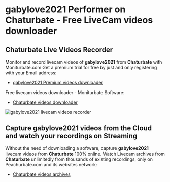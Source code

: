 # gabylove2021 Performer on Chaturbate - Free LiveCam videos downloader

## Chaturbate Live Videos Recorder

Monitor and record livecam videos of **gabylove2021** from **Chaturbate** with Moniturbate.com
Get a premium trial for free by just and only registering with your Email address:
* [gabylove2021 Premium videos downloader](https://moniturbate.com/request-demo-licence-key.html)

Free livecam videos downloader - Moniturbate Software:
* [Chaturbate videos downloader](https://moniturbate.com/moniturbate-download-software.html)

![gabylove2021 livecam videos recorder](https://peachurnet.com/templates/moniturbate-software.png)


## Capture gabylove2021 videos from the Cloud and watch your recordings on Streaming

Without the need of downloading a software, capture **gabylove2021** livecam videos from **Chaturbate** 100% online.
Watch Livecam archives from **Chaturbate** unlimitedly from thousands of existing recordings, only on Peachurbate.com and its websites network:
* [Chaturbate videos archives](https://peachurnet.com/)